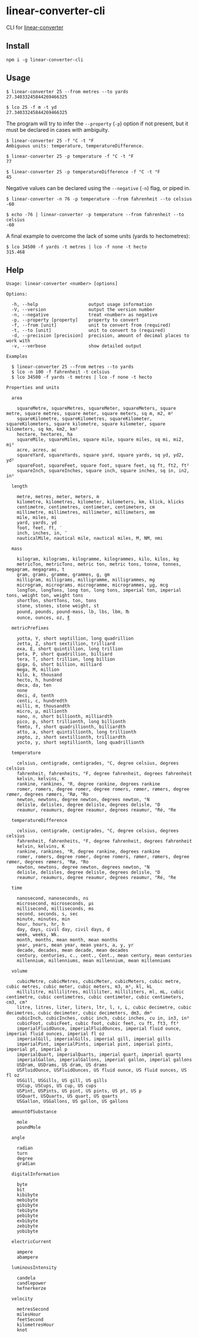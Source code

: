 # linear-converter-cli

CLI for [linear-converter](https://github.com/javiercejudo/linear-converter)

## Install

    npm i -g linear-converter-cli

## Usage

    $ linear-converter 25 --from metres --to yards
    27.34033245844269466325

    $ lco 25 -f m -t yd
    27.34033245844269466325

The program will try to infer the `--property` (`-p`) option if not present,
but it must be declared in cases with ambiguity.

    $ linear-converter 25 -f °C -t °F
    Ambiguous units: temperature, temperatureDifference.

    $ linear-converter 25 -p temperature -f °C -t °F
    77

    $ linear-converter 25 -p temperatureDifference -f °C -t °F
    45

Negative values can be declared using the `--negative` (`-n`) flag, or piped in.

    $ linear-converter -n 76 -p temperature --from fahrenheit --to celsius
    -60

    $ echo -76 | linear-converter -p temperature --from fahrenheit --to celsius
    -60

A final example to overcome the lack of some units (yards to hectometres):

    $ lco 34500 -f yards -t metres | lco -f none -t hecto
    315.468

## Help

    Usage: linear-converter <number> [options]

    Options:

      -h, --help                   output usage information
      -V, --version                output the version number
      -n, --negative               treat <number> as negative
      -p, --property [property]    property to convert
      -f, --from [unit]            unit to convert from (required)
      -t, --to [unit]              unit to convert to (required)
      -d, --precision [precision]  precision, amount of decimal places to work with
      -v, --verbose                show detailed output

    Examples

      $ linear-converter 25 --from metres --to yards
      $ lco -n 100 -f fahrenheit -t celsius
      $ lco 34500 -f yards -t metres | lco -f none -t hecto

    Properties and units

      area

        squareMetre, squareMetres, squareMeter, squareMeters, square metre, square metres, square meter, square meters, sq m, m2, m²
        squareKilometre, squareKilometres, squareKilometer, squareKilometers, square kilometre, square kilometer, square kilometers, sq km, km2, km²
        hectare, hectares, ha
        squareMile, squareMiles, square mile, square miles, sq mi, mi2, mi²
        acre, acres, ac
        squareYard, squareYards, square yard, square yards, sq yd, yd2, yd²
        squareFoot, squareFeet, square foot, square feet, sq ft, ft2, ft²
        squareInch, squareInches, square inch, square inches, sq in, in2, in²

      length

        metre, metres, meter, meters, m
        kilometre, kilometres, kilometer, kilometers, km, klick, klicks
        centimetre, centimetres, centimeter, centimeters, cm
        millimetre, millimetres, millimeter, millimeters, mm
        mile, miles, mi
        yard, yards, yd
        foot, feet, ft, ′
        inch, inches, in, ″
        nauticalMile, nautical mile, nautical miles, M, NM, nmi

      mass

        kilogram, kilograms, kilogramme, kilogrammes, kilo, kilos, kg
        metricTon, metricTons, metric ton, metric tons, tonne, tonnes, megagram, megagrams, t
        gram, grams, gramme, grammes, g, gm
        milligram, milligrams, milligramme, milligrammes, mg
        microgram, micrograms, microgramme, microgrammes, µg, mcg
        longTon, longTons, long ton, long tons, imperial ton, imperial tons, weight ton, weight tons
        shortTon, shortTons, ton, tons
        stone, stones, stone weight, st
        pound, pounds, pound-mass, lb, lbs, lbm, ℔
        ounce, ounces, oz, ℥

      metricPrefixes

        yotta, Y, short septillion, long quadrillion
        zetta, Z, short sextillion, trilliard
        exa, E, short quintillion, long trillion
        peta, P, short quadrillion, billiard
        tera, T, short trillion, long billion
        giga, G, short billion, milliard
        mega, M, million
        kilo, k, thousand
        hecto, h, hundred
        deca, da, ten
        none
        deci, d, tenth
        centi, c, hundredth
        milli, m, thousandth
        micro, μ, millionth
        nano, n, short billionth, milliardth
        pico, p, short trillionth, long billionth
        femto, f, short quadrillionth, billiardth
        atto, a, short quintillionth, long trillionth
        zepto, z, short sextillionth, trilliardth
        yocto, y, short septillionth, long quadrillionth

      temperature

        celsius, centigrade, centigrades, °C, degree celsius, degrees celsius
        fahrenheit, fahrenheits, °F, degree fahrenheit, degrees fahrenheit
        kelvin, kelvins, K
        rankine, rankines, °R, degree rankine, degrees rankine
        romer, romers, degree romer, degree romers, rømer, rømers, degree rømer, degrees rømers, °Rø, °Ro
        newton, newtons, degree newton, degrees newton, °N
        delisle, delisles, degree delisle, degrees delisle, °D
        reaumur, reaumurs, degree reaumur, degrees reaumur, °Ré, °Re

      temperatureDifference

        celsius, centigrade, centigrades, °C, degree celsius, degrees celsius
        fahrenheit, fahrenheits, °F, degree fahrenheit, degrees fahrenheit
        kelvin, kelvins, K
        rankine, rankines, °R, degree rankine, degrees rankine
        romer, romers, degree romer, degree romers, rømer, rømers, degree rømer, degrees rømers, °Rø, °Ro
        newton, newtons, degree newton, degrees newton, °N
        delisle, delisles, degree delisle, degrees delisle, °D
        reaumur, reaumurs, degree reaumur, degrees reaumur, °Ré, °Re

      time

        nanosecond, nanoseconds, ns
        microsecond, microseconds, μs
        millisecond, milliseconds, ms
        second, seconds, s, sec
        minute, minutes, min
        hour, hours, hr, h
        day, days, civil day, civil days, d
        week, weeks, Wk.
        month, months, mean month, mean months
        year, years, mean year, mean years, a, y, yr
        decade, decades, mean decade, mean decades
        century, centuries, c., cent., Cent., mean century, mean centuries
        millennium, millenniums, mean millennium, mean millenniums

      volume

        cubicMetre, cubicMetres, cubicMeter, cubicMeters, cubic metre, cubic metres, cubic meter, cubic meters, m3, m³, kl, kL
        millilitre, millilitres, milliliter, milliliters, ml, mL, cubic centimetre, cubic centimetres, cubic centimeter, cubic centimeters, cm3, cm³
        litre, litres, liter, liters, ltr, l, ℓ, L, cubic decimetre, cubic decimetres, cubic decimeter, cubic decimeters, dm3, dm³
        cubicInch, cubicInches, cubic inch, cubic inches, cu in, in3, in³
        cubicFoot, cubicFeet, cubic foot, cubic feet, cu ft, ft3, ft³
        imperialFluidOunce, imperialFluidOunces, imperial fluid ounce, imperial fluid ounces, imperial fl oz
        imperialGill, imperialGills, imperial gill, imperial gills
        imperialPint, imperialPints, imperial pint, imperial pints, imperial pt, imperial p
        imperialQuart, imperialQuarts, imperial quart, imperial quarts
        imperialGallon, imperialGallons, imperial gallon, imperial gallons
        USDram, USDrams, US dram, US drams
        USFluidOunce, USFluidOunces, US fluid ounce, US fluid ounces, US fl oz
        USGill, USGills, US gill, US gills
        USCup, USCups, US cup, US cups
        USPint, USPints, US pint, US pints, US pt, US p
        USQuart, USQuarts, US quart, US quarts
        USGallon, USGallons, US gallon, US gallons

      amountOfSubstance

        mole
        poundMole

      angle

        radian
        turn
        degree
        gradian

      digitalInformation

        byte
        bit
        kibibyte
        mebibyte
        gibibyte
        tebibyte
        pebibyte
        exbibyte
        zebibyte
        yobibyte

      electricCurrent

        ampere
        abampere

      luminousIntensity

        candela
        candlepower
        hefnerkerze

      velocity

        metresSecond
        milesHour
        feetSecond
        kilometresHour
        knot
